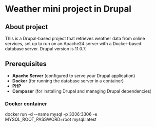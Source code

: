 # Weather mini project in Drupal

## About project
This is a Drupal-based project that retrieves weather data from online services, set up to run on an Apache24 server with a Docker-based database server. Drupal version is 11.0.7.

## Prerequisites
- **Apache Server** (configured to serve your Drupal application)
- **Docker** (for running the database server in a container)
- **PHP**
- **Composer** (for installing Drupal and managing Drupal dependencies)

### Docker container
docker run -d --name mysql -p 3306:3306 -e MYSQL_ROOT_PASSWORD=root mysql:latest

